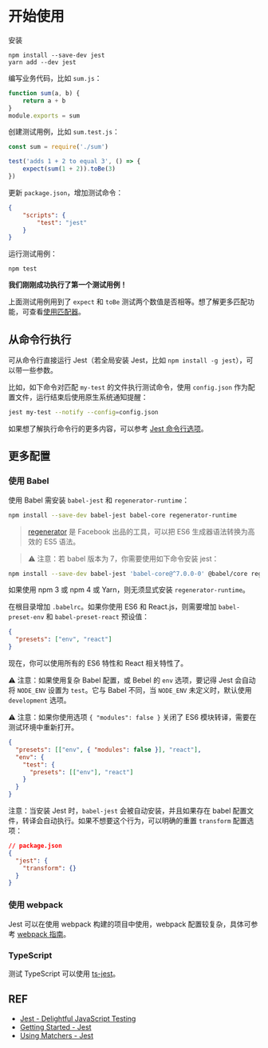 # 开始使用

安装

```
npm install --save-dev jest
yarn add --dev jest
```

编写业务代码，比如 `sum.js`：

```js
function sum(a, b) {
    return a + b
}
module.exports = sum
```

创建测试用例，比如 `sum.test.js`：

```js
const sum = require('./sum')

test('adds 1 + 2 to equal 3', () => {
    expect(sum(1 + 2)).toBe(3)
})
```

更新 `package.json`，增加测试命令：

```json
{
    "scripts": {
        "test": "jest"
    }
}
```

运行测试用例：

```
npm test
```

**我们刚刚成功执行了第一个测试用例！**

上面测试用例用到了 `expect` 和 `toBe` 测试两个数值是否相等。想了解更多匹配功能，可查看[使用匹配器][matchers]。

## 从命令行执行

可从命令行直接运行 Jest（若全局安装 Jest，比如 `npm install -g jest`），可以带一些参数。

比如，如下命令对匹配 `my-test` 的文件执行测试命令，使用 `config.json` 作为配置文件，运行结束后使用原生系统通知提醒：

```sh
jest my-test --notify --config=config.json
```

如果想了解执行命令行的更多内容，可以参考 [Jest 命令行选项][cli]。

## 更多配置

### 使用 Babel

使用 Babel 需安装 `babel-jest` 和 `regenerator-runtime`：

```sh
npm install --save-dev babel-jest babel-core regenerator-runtime
```

> [regenerator][regenerator] 是 Facebook 出品的工具，可以把 ES6 生成器语法转换为高效的 ES5 语法。

> ⚠️ 注意：若 babel 版本为 7，你需要使用如下命令安装 jest：

```sh
npm install --save-dev babel-jest 'babel-core@^7.0.0-0' @babel/core regenerator-runtime
```

如果使用 npm 3 或 npm 4 或 Yarn，则无须显式安装 `regenerator-runtime`。

在根目录增加 `.babelrc`。如果你使用 ES6 和 React.js，则需要增加 `babel-preset-env` 和 `babel-preset-react` 预设值：

```json
{
  "presets": ["env", "react"]
}
```

现在，你可以使用所有的 ES6 特性和 React 相关特性了。

⚠️ 注意：如果使用复杂 Babel 配置，或 Bebel 的 `env` 选项，要记得 Jest 会自动将 `NODE_ENV` 设置为 `test`。它与 Babel 不同，当 `NODE_ENV` 未定义时，默认使用 `development` 选项。

⚠️ 注意：如果你使用选项 `{ "modules": false }` 关闭了 ES6 模块转译，需要在测试环境中重新打开。

```json
{
  "presets": [["env", { "modules": false }], "react"],
  "env": {
    "test": {
      "presets": [["env"], "react"]
    }
  }
}
```

注意：当安装 Jest 时，`babel-jest` 会被自动安装，并且如果存在 babel 配置文件，转译会自动执行。如果不想要这个行为，可以明确的重置 `transform` 配置选项：

```json
// package.json
{
  "jest": {
    "transform": {}
  }
}
```

### 使用 webpack

Jest 可以在使用 webpack 构建的项目中使用，webpack 配置较复杂，具体可参考 [webpack 指南][webpack]。

### TypeScript

测试 TypeScript 可以使用 [ts-jest][jest]。

## REF

- [Jest - Delightful JavaScript Testing][jest]
- [Getting Started - Jest][started]
- [Using Matchers - Jest][matchers]

[jest]: https://facebook.github.io/jest/
[started]: https://facebook.github.io/jest/docs/en/getting-started.html
[matchers]: ./using-matchers.md
[cli]: ./cli.md
[kent]: https://github.com/kentcdodds
[hello-jest]: http://1zh.tech/hello-jest
[regenerator]: http://facebook.github.io/regenerator/
[webpack]: ./webpack.md
[ts]: https://github.com/kulshekhar/ts-jest